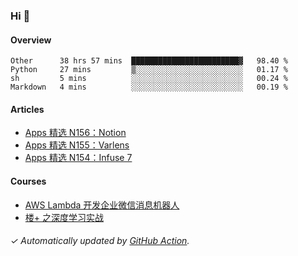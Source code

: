 ### Hi 👋

#### Overview

<!--START_SECTION:waka-->
```text
Other      38 hrs 57 mins  ████████████████████████▓   98.40 % 
Python     27 mins         ▒░░░░░░░░░░░░░░░░░░░░░░░░   01.17 % 
sh         5 mins          ░░░░░░░░░░░░░░░░░░░░░░░░░   00.24 % 
Markdown   4 mins          ░░░░░░░░░░░░░░░░░░░░░░░░░   00.19 % 
```
<!--END_SECTION:waka-->

#### Articles

<!-- BLOG:START -->
- [Apps 精选 N156：Notion](https://huhuhang.com/post/product-hunt/product-hunt-n156)
- [Apps 精选 N155：Varlens](https://huhuhang.com/post/product-hunt/product-hunt-n155)
- [Apps 精选 N154：Infuse 7](https://huhuhang.com/post/product-hunt/product-hunt-n154)
<!-- BLOG:END -->

#### Courses

<!-- SYL:START -->
- [AWS Lambda 开发企业微信消息机器人](https://lanqiao.cn/courses/2868)
- [楼+ 之深度学习实战](https://lanqiao.cn/courses/2617)
<!-- SYL:END -->

###### ✓ Automatically updated by [GitHub Action](https://github.com/huhuhang/huhuhang/actions).
